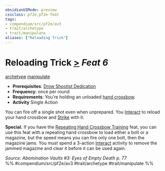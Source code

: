 ```yaml
---
obsidianUIMode: preview
cssclass: pf2e,pf2e-feat
tags:
- compendium/src/pf2e/av3
- trait/archetype
- trait/manipulate
aliases: ["Reloading Trick"]
---
```

# Reloading Trick  [>](rules/core-rulebook/chapter-9-playing-the-game.md#Actions "Single Action") *Feat 6*  
[archetype](rules/traits/archetype.md "Archetype Feat Trait")  [manipulate](rules/traits/manipulate.md "Manipulate General Trait")  

- **Prerequisites**: [Drow Shootist Dedication](compendium/feats/drow-shootist-dedication-av3.md)
- **Frequency**: once per round
- **Requirements**: You're holding an unloaded [hand crossbow](compendium/equipment/items/hand-crossbow.md).
- **Activity** Single Action

You can fire off a single shot even when unprepared. You [Interact](rules/actions/interact.md) to reload your hand crossbow and [Strike](rules/actions/strike.md) with it.

**Special.** If you have the [Repeating Hand Crossbow Training](compendium/feats/repeating-hand-crossbow-training-av3.md) feat, you can use this feat with a repeating hand crossbow to load either a bolt or a magazine, but the speed means you can fire only one bolt, then the magazine jams. You must spend a 3-action [Interact](rules/actions/interact.md) activity to remove the jammed magazine and clear it before it can be used again.

*Source: Abomination Vaults #3: Eyes of Empty Death p. 77*  
%% #compendium/src/pf2e/av3 #trait/archetype #trait/manipulate %%